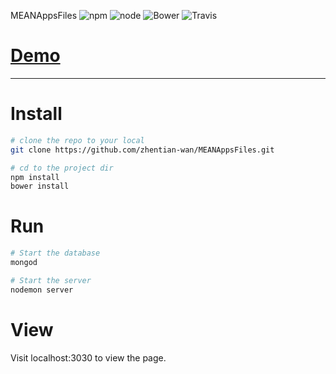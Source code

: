 MEANAppsFiles
![npm](https://img.shields.io/npm/v/npm.svg)
![node](https://img.shields.io/node/v/gh-badges.svg)
![Bower](https://img.shields.io/bower/v/bootstrap.svg)
![Travis](https://img.shields.io/travis/zhentian-wan/REPO.svg)


# [Demo](https://zhentian.herokuapp.com/#/)

***

# Install

```bash
# clone the repo to your local
git clone https://github.com/zhentian-wan/MEANAppsFiles.git

# cd to the project dir
npm install
bower install
```

# Run

```bash
# Start the database
mongod

# Start the server
nodemon server
```

# View

Visit localhost:3030 to view the page.
